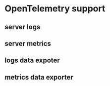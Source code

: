 # OpenTelemetry support



## server logs

## server metrics

## logs data expoter

## metrics data exporter
